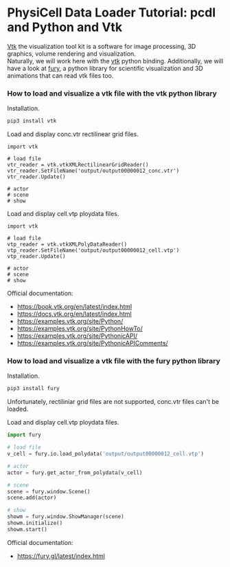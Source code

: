 # PhysiCell Data Loader Tutorial: pcdl and Python and Vtk

[Vtk](https://vtk.org/) the visualization tool kit is a software for image processing, 3D graphics, volume rendering and visualization. \
Naturally, we will work here with the [vtk](https://pypi.org/project/vtk/) python binding.
Additionally, we will have a look at [fury](https://fury.gl/latest/index.html),
a python library for scientific visualization and 3D animations that can read vtk files too.



### How to load and visualize a vtk file with the vtk python library

Installation.

```bash
pip3 install vtk
```

Load and display conc.vtr rectilinear grid files.

<!-- Randy or Furkan, could you help me to write a minimal example? -->
```python3
import vtk

# load file
vtr_reader = vtk.vtkXMLRectilinearGridReader()
vtr_reader.SetFileName('output/output00000012_conc.vtr')
vtr_reader.Update()

# actor
# scene
# show
```

Load and display cell.vtp ploydata files.

<!-- Randy or Furkan, could you help me to write a minimal example? -->
```python3
import vtk

# load file
vtp_reader = vtk.vtkXMLPolyDataReader()
vtp_reader.SetFileName('output/output00000012_cell.vtp')
vtp_reader.Update()

# actor
# scene
# show
```

Official documentation:
+ https://book.vtk.org/en/latest/index.html
+ https://docs.vtk.org/en/latest/index.html
+ https://examples.vtk.org/site/Python/
+ https://examples.vtk.org/site/PythonHowTo/
+ https://examples.vtk.org/site/PythonicAPI/
+ https://examples.vtk.org/site/PythonicAPIComments/


### How to load and visualize a vtk file with the fury python library

Installation.

```bash
pip3 install fury
```

<!-- i have ask Elef if this is true -->
Unfortunately, rectiliniar grid files are not supported, conc.vtr files can't be loaded.

Load and display cell.vtp ploydata files.

```python
import fury

# load file
v_cell = fury.io.load_polydata('output/output00000012_cell.vtp')

# actor
actor = fury.get_actor_from_polydata(v_cell)

# scene
scene = fury.window.Scene()
scene.add(actor)

# show
showm = fury.window.ShowManager(scene)
showm.initialize()
showm.start()
```

Official documentation:
+ https://fury.gl/latest/index.html

